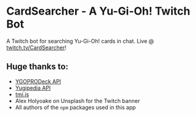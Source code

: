 # CardSearcher - A Yu-Gi-Oh! Twitch Bot

A Twitch bot for searching Yu-Gi-Oh! cards in chat.
Live @ [twitch.tv/CardSearcher](https://twitch.tv/cardsearcher)!

## Huge thanks to:
- [YGOPRODeck API](https://ygoprodeck.com/api-guide/)
- [Yugipedia API](https://yugipedia.com/wiki/Yugipedia:API)
- [tmi.js](https://tmijs.com/)
-  Alex Holyoake on Unsplash for the Twitch banner
- All authors of the `npm` packages used in this app